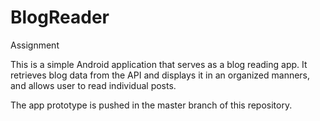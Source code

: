 # BlogReader
Assignment

This is a simple Android application that serves as a blog reading app. It retrieves blog data from the API and displays it in an organized manners, and allows user to read individual posts.

The app prototype is pushed in the master branch of this repository.
